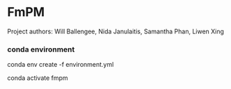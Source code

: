 # FmPM
Project authors: Will Ballengee, Nida Janulaitis, Samantha Phan, Liwen Xing

### conda environment

conda env create -f environment.yml

conda activate fmpm
